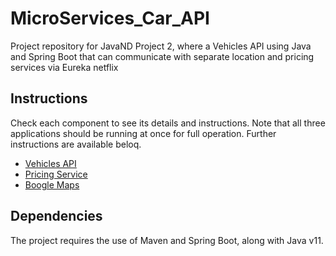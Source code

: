 # MicroServices_Car_API

Project repository for JavaND Project 2, where a Vehicles API using Java and Spring Boot that can communicate with separate location and pricing services via Eureka netflix

## Instructions

Check each component to see its details and instructions. Note that all three applications
should be running at once for full operation. Further instructions are available beloq.

- [Vehicles API](P02-VehiclesAPI/vehicles-api/README.md)
- [Pricing Service](P02-VehiclesAPI/pricing-service/README.md)
- [Boogle Maps](P02-VehiclesAPI/boogle-maps/README.md)

## Dependencies

The project requires the use of Maven and Spring Boot, along with Java v11.
